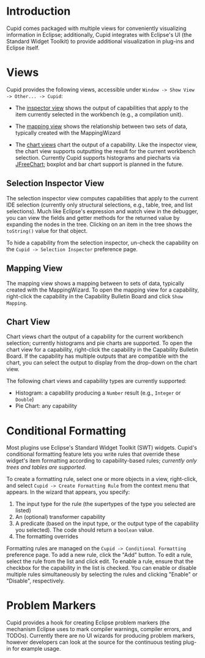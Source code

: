 

# Introduction #

Cupid comes packaged with multiple views for conveniently visualizing information in Eclipse; additionally, Cupid integrates with Eclipse's UI (the Standard Widget Toolkit) to provide additional visualization in plug-ins and Eclipse itself.

# Views #

Cupid provides the following views, accessible under `Window -> Show View -> Other... -> Cupid`:

  * The [inspector view](Visualizations#Selection_Inspector_View.md) shows the output of capabilities that apply to the item currently selected in the workbench (e.g., a compilation unit).

  * The [mapping view](Visualizations#Mapping_View.md) shows the relationship between two sets of data, typically created with the MappingWizard

  * The [chart views](Visualizations#Chart_View.md)  chart the output of a capability. Like the inspector view, the chart view supports outputting the result for the current workbench selection. Currently Cupid supports histograms and piecharts via [JFreeChart](http://www.jfree.org/jfreechart/); boxplot and bar chart support is planned in the future.

## Selection Inspector View ##

The selection inspector view computes capabilities that apply to the current IDE selection (currently only structural selections, e.g., table, tree, and list selections). Much like Eclipse's expression and watch view in the debugger, you can view the fields and getter methods for the returned value by expanding the nodes in the tree. Clicking on an item in the tree shows the `toString()` value for that object.

To hide a capability from the selection inspector, un-check the capability on the `Cupid -> Selection Inspector` preference page.

## Mapping View ##

The mapping view shows a mapping between to sets of data, typically created with the MappingWizard. To open the mapping view for a capability, right-click the capability in the Capability Bulletin Board and click `Show Mapping`.

## Chart View ##

Chart views chart the output of a capability for the current workbench selection; currently histograms and pie charts are supported. To open the chart view for a capability, right-click the capability in the Capability Bulletin Board. If the capability has multiple outputs that are compatible with the chart, you can select the output to display from the drop-down on the chart view.

The following chart views and capability types are currently supported:
  * Histogram: a capability producing a `Number` result (e.g., `Integer` or `Double`)
  * Pie Chart: any capability

# Conditional Formatting #

Most plugins use Eclipse's Standard Widget Toolkit (SWT) widgets. Cupid's conditional formatting feature lets you write rules that override these widget's item formatting according to capability-based rules; _currently only trees and tables are supported_.

To create a formatting rule, select one or more objects in a view, right-click, and select `Cupid -> Create Formatting Rule` from the context menu that appears. In the wizard that appears, you specify:

  1. The input type for the rule (the supertypes of the type you selected are listed)
  1. An (optional) transformer capability
  1. A predicate (based on the input type, or the output type of the capability you selected). The code should return a `boolean` value.
  1. The formatting overrides

Formatting rules are managed on the `Cupid -> Conditional Formatting` preference page. To add a new rule, click the "Add" button. To edit a rule, select the rule from the list and click edit.
To enable a rule, ensure that the checkbox for the capability in the list is checked. You can enable or disable multiple rules simultaneously by selecting the rules and clicking "Enable" or "Disable", respectively.

# Problem Markers #

Cupid provides a hook for creating Eclipse problem markers (the mechanism Eclipse uses to mark compiler warnings, compiler errors, and TODOs). Currently there are no UI wizards for producing problem markers, however developers can look at the source for the continuous testing plug-in for example usage.